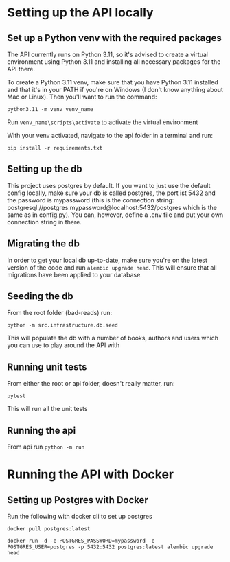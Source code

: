 # Setting up the API locally

## Set up a Python venv with the required packages

The API currently runs on Python 3.11, so it's advised to create a virtual environment using Python 3.11 and installing all necessary packages for the API there. 

To create a Python 3.11 venv, make sure that you have Python 3.11 installed and that it's in your PATH if you're on Windows (I don't know anything about Mac or Linux). Then you'll want to run the command:

`python3.11 -m venv venv_name`

Run `venv_name\scripts\activate` to activate the virtual environment

With your venv activated, navigate to the api folder in a terminal and run: 

`pip install -r requirements.txt`

## Setting up the db

This project uses postgres by default. If you want to just use the default config locally, make sure your db is called postgres, the port ist 5432 and the password is mypassword (this is the connection string: postgresql://postgres:mypassword@localhost:5432/postgres which is the same as in config.py). You can, however, define a .env file and put your own connection string in there.

## Migrating the db 

In order to get your local db up-to-date, make sure you're on the latest version of the code and run `alembic upgrade head`. This will ensure that all migrations have been applied to your database.

## Seeding the db 

From the root folder (bad-reads) run: 

`python -m src.infrastructure.db.seed`

This will populate the db with a number of books, authors and users which you can use to play around the API with

## Running unit tests 

From either the root or api folder, doesn't really matter, run:

`pytest`

This will run all the unit tests 

## Running the api 

From api run `python -m run`

# Running the API with Docker 

## Setting up Postgres with Docker 
Run the following with docker cli to set up postgres 

`docker pull postgres:latest`

`docker run -d -e POSTGRES_PASSWORD=mypassword -e POSTGRES_USER=postgres -p 5432:5432 postgres:latest
alembic upgrade head`
